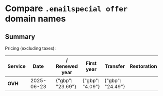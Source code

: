 # Compare `.emailspecial offer` domain names

## Summary

Pricing (excluding taxes):

| Service | Date |  | / Renewed year | First year | Transfer | Restoration |
|--|--|--|--|--|--|--|
| **OVH** | 2025-06-23 |  | {"gbp": "23.69"} | {"gbp": "4.09"} | {"gbp": "24.49"} |  |
